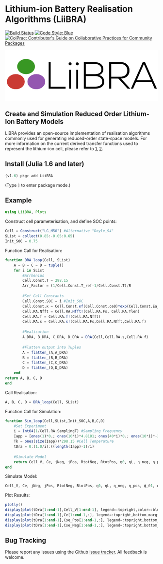 # Lithium-ion Battery Realisation Algorithms (LiiBRA)

[![Build Status](https://github.com/BradyPlanden/LiiBRA.jl/workflows/CI/badge.svg)](https://github.com/BradyPlanden/LiiBRA.jl/actions)
[![Code Style: Blue](https://img.shields.io/badge/code%20style-blue-4495d1.svg)](https://github.com/invenia/BlueStyle)
[![ColPrac: Contributor's Guide on Collaborative Practices for Community Packages](https://img.shields.io/badge/ColPrac-Contributor's%20Guide-blueviolet)](https://github.com/SciML/ColPrac)

<p align="center">
<img src="LiiBRA.png" width="600" align="center"  />
</p>

## Create and Simulation Reduced Order Lithium-Ion Battery Models
LiBRA provides an open-source implementation of realisation algorithms commonly used for generating reduced-order state-space models.
For more information on the current derived transfer functions used to represent the lithium-ion cell, please refer to [1](https://doi.org/10.1016/j.enconman.2007.03.015), [2](https://doi.org/10.1016/j.jpowsour.2012.07.075).

Install (Julia 1.6 and later)
-----------------------------

```julia
(v1.6) pkg> add LiiBRA
```

(Type `]` to enter package mode.)

## Example 

```julia
using LiiBRA, Plots
```

Construct cell parameterisation, and define SOC points:
```julia
Cell = Construct("LG_M50") #Alternative "Doyle_94"
SList = collect(0.85:-0.05:0.65)
Init_SOC = 0.75
```

Function Call for Realisation:
```julia
function DRA_loop(Cell, SList)
    A = B = C = D = tuple()
    for i in SList 
        #Arrhenius
        Cell.Const.T = 298.15
        Arr_Factor = (1/Cell.Const.T_ref-1/Cell.Const.T)/R

        #Set Cell Constants
        Cell.Const.SOC = i #Init_SOC
        Cell.Const.κ = Cell.Const.κf(Cell.Const.ce0)*exp(Cell.Const.Ea_κ*Arr_Factor)
        Cell.RA.Nfft = Cell.RA.Nfft!(Cell.RA.Fs, Cell.RA.Tlen)
        Cell.RA.f = Cell.RA.f!(Cell.RA.Nfft)
        Cell.RA.s = Cell.RA.s!(Cell.RA.Fs,Cell.RA.Nfft,Cell.RA.f)

        #Realisation
        A_DRA, B_DRA, C_DRA, D_DRA = DRA(Cell,Cell.RA.s,Cell.RA.f)

        #Flatten output into Tuples
        A = flatten_(A,A_DRA)
        B = flatten_(B,B_DRA)
        C = flatten_(C,C_DRA)
        D = flatten_(D,D_DRA)
    end
return A, B, C, D
end
```

Call Realisation:
```julia
A, B, C, D = DRA_loop(Cell, SList)
```


Function Call for Simulation:
```julia
function Sim_loop(Cell,SList,Init_SOC,A,B,C,D)
    #Set Experiment
    i = Int64(1/Cell.RA.SamplingT) #Sampling Frequency
    Iapp = [ones(1)*0.; ones(10*i)*4.8181; ones(40*i)*0.; ones(10*i)*-3.613; ones(40*i)*0.] #1C HPPC Experiment Current Profile
    Tk = ones(size(Iapp))*298.15 #Cell Temperature
    tDra = 0:(1.0/i):((length(Iapp)-1)/i)
    
    #Simulate Model
    return Cell_V, Ce, jNeg, jPos, RtotNeg, RtotPos, η0, ηL, η_neg, η_pos, ϕ_ẽ1, ϕ_ẽ2, Uocp_Neg, Uocp_Pos, ϕ_e, Cse_Neg, Cse_Pos, Cell_SOC, tDra = Sim_Model(Cell,Iapp,Tk,SList,Init_SOC,A,B,C,D,tDra)
end
```
Simulate Model:
```julia
Cell_V, Ce, jNeg, jPos, RtotNeg, RtotPos, η0, ηL, η_neg, η_pos, ϕ_ẽ1, ϕ_ẽ2, Uocp_Neg, Uocp_Pos, ϕ_e, Cse_Neg, Cse_Pos, Cell_SOC, tDra, j0, jL = Sim_loop(Cell,SList,Init_SOC,A,B,C,D)
```

Plot Results:
```julia
plotly()
display(plot(tDra[1:end-1],Cell_V[1:end-1], legend=:topright,color=:blue,bottom_margin=5Plots.mm, left_margin = 5Plots.mm, right_margin = 15Plots.mm, ylabel = "Terminal Voltage [V]", xlabel = "Time [s]"))
display(plot(tDra[1:end-1],Ce[1:end-1,:], legend=:topright,bottom_margin=5Plots.mm, left_margin = 5Plots.mm, right_margin = 15Plots.mm, ylabel = "Electrolyte Concen. [mol/m^3]", xlabel = "Time [s]"))
display(plot(tDra[1:end-1],Cse_Pos[1:end-1,:], legend=:topright,bottom_margin=5Plots.mm, left_margin = 5Plots.mm, right_margin = 15Plots.mm, ylabel = "Pos. Electrode Concen. [mol/m^3]", xlabel = "Time [s]"))
display(plot(tDra[1:end-1],Cse_Neg[1:end-1,:], legend=:topright,bottom_margin=5Plots.mm, left_margin = 5Plots.mm, right_margin = 15Plots.mm, ylabel = "Neg. Electrode Concen. [mol/m^3]", xlabel = "Time [s]"))
```

## Bug Tracking

Please report any issues using the Github [issue tracker]. All feedback is welcome.

[issue tracker]: https://github.com/BradyPlanden/LiiBRA/issues
